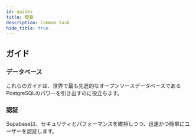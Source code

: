 ```yaml
---
id: guides
title: 概要
description: Common task
hide_title: true
---
```


## ガイド

### データベース

これらのガイドは、世界で最も先進的なオープンソースデータベースであるPostgreSQLのパワーを引き出すのに役立ちます。

### 認証

Supabaseは、セキュリティとパフォーマンスを維持しつつ、迅速かつ簡単にユーザーを認証します。

<!--
<a className="card" href="/docs/guides/database" style={{marginBottom: 10}}>
<div className="card__body">
<h3>Database</h3>
<p>These guides help you unleash the power of PostgreSQL, the world's most advanced open source database.</p>
</div>
</a>

<a className="card" href="/docs/guides/auth" style={{marginBottom: 10}}>
<div className="card__body">
<h3>Auth</h3>
<p>Authenticating users isn't the most exciting job for most developers, so Supabase makes it quick and simple, while maintaining security and performance.</p>
</div>
</a> -->
